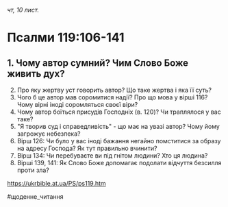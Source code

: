 
_чт, 10 лист._

# Псалми 119:106-141

## 1. Чому автор сумний? Чим Слово Боже живить дух?
2. Про яку жертву уст говорить автор? Що таке жертва і яка її суть?
3. Чого б це автор мав соромитися надії? Про що мова у вірші 116? Чому вірні іноді соромляться своєї віри?
4. Чому автор боїться присудів Господніх (в. 120)? Чи траплялося у вас таке?
5. "Я творив суд і справедливість" - що має на увазі автор? Чому йому загрожує небезпека?
6. Вірш 126: Чи було у вас іноді бажання негайно помститися за образу на адресу Господа? Як тут правильно вчинити?
7. Вірш 134: Чи перебуваєте ви під гнітом людини? Хто ця людина?
8. Вірші 139, 141: Як Слово Боже допомагає подолати відчуття безсилля проти зла?

https://ukrbible.at.ua/PS/ps119.htm

#щоденне_читання
